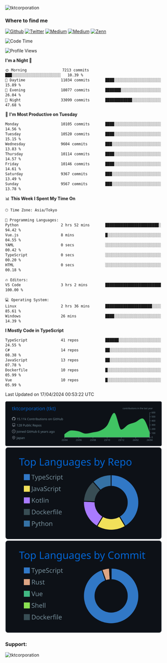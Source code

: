 <p align="left"> <img src="https://komarev.com/ghpvc/?username=tktcorporation&label=Profile%20views&color=0e75b6&style=flat" alt="tktcorporation" /> </p>

<h3>Where to find me</h3>
<p>
<a href="https://github.com/tktcorporation" target="_blank"><img alt="Github" src="https://img.shields.io/badge/GitHub-%2312100E.svg?&style=for-the-badge&logo=Github&logoColor=white" /></a>
<a href="https://twitter.com/tktcorporation" target="_blank"><img alt="Twitter" src="https://img.shields.io/badge/twitter-%231DA1F2.svg?&style=for-the-badge&logo=twitter&logoColor=white" /></a>
<a href="https://www.linkedin.com/in/tktcorporation" target="_blank"><img alt="Medium" src="https://img.shields.io/badge/linkdin-0a66c2.svg?&style=for-the-badge&logo=linkedin&logoColor=white" /></a>
<a href="https://qiita.com/tktcorporation" target="_blank"><img alt="Medium" src="https://img.shields.io/badge/qiita-55C500.svg?&style=for-the-badge&logo=qiita&logoColor=white" /></a>
<a href="https://zenn.dev/tktcorporation" target="_blank"><img alt="Zenn" src="https://img.shields.io/badge/Zenn-3EA8FF.svg?&style=for-the-badge&logo=Zenn&logoColor=white" /></a>
</p>
  
<!--START_SECTION:waka-->
![Code Time](http://img.shields.io/badge/Code%20Time-1%2C485%20hrs%2048%20mins-blue)

![Profile Views](http://img.shields.io/badge/Profile%20Views-0-blue)

**I'm a Night 🦉** 

```text
🌞 Morning                7213 commits        ███░░░░░░░░░░░░░░░░░░░░░░   10.39 % 
🌆 Daytime                11034 commits       ████░░░░░░░░░░░░░░░░░░░░░   15.89 % 
🌃 Evening                18077 commits       ███████░░░░░░░░░░░░░░░░░░   26.04 % 
🌙 Night                  33099 commits       ████████████░░░░░░░░░░░░░   47.68 % 
```
📅 **I'm Most Productive on Tuesday** 

```text
Monday                   10105 commits       ████░░░░░░░░░░░░░░░░░░░░░   14.56 % 
Tuesday                  10520 commits       ████░░░░░░░░░░░░░░░░░░░░░   15.15 % 
Wednesday                9604 commits        ███░░░░░░░░░░░░░░░░░░░░░░   13.83 % 
Thursday                 10114 commits       ████░░░░░░░░░░░░░░░░░░░░░   14.57 % 
Friday                   10146 commits       ████░░░░░░░░░░░░░░░░░░░░░   14.61 % 
Saturday                 9367 commits        ███░░░░░░░░░░░░░░░░░░░░░░   13.49 % 
Sunday                   9567 commits        ███░░░░░░░░░░░░░░░░░░░░░░   13.78 % 
```


📊 **This Week I Spent My Time On** 

```text
🕑︎ Time Zone: Asia/Tokyo

💬 Programming Languages: 
Python                   2 hrs 52 mins       ████████████████████████░   94.42 % 
Vue.js                   8 mins              █░░░░░░░░░░░░░░░░░░░░░░░░   04.55 % 
YAML                     0 secs              ░░░░░░░░░░░░░░░░░░░░░░░░░   00.42 % 
TypeScript               0 secs              ░░░░░░░░░░░░░░░░░░░░░░░░░   00.20 % 
HTML                     0 secs              ░░░░░░░░░░░░░░░░░░░░░░░░░   00.18 % 

🔥 Editors: 
VS Code                  3 hrs 2 mins        █████████████████████████   100.00 % 

💻 Operating System: 
Linux                    2 hrs 36 mins       █████████████████████░░░░   85.61 % 
Windows                  26 mins             ████░░░░░░░░░░░░░░░░░░░░░   14.39 % 
```

**I Mostly Code in TypeScript** 

```text
TypeScript               41 repos            ██████░░░░░░░░░░░░░░░░░░░   24.55 % 
C#                       14 repos            ██░░░░░░░░░░░░░░░░░░░░░░░   08.38 % 
JavaScript               13 repos            ██░░░░░░░░░░░░░░░░░░░░░░░   07.78 % 
Dockerfile               10 repos            █░░░░░░░░░░░░░░░░░░░░░░░░   05.99 % 
Vue                      10 repos            █░░░░░░░░░░░░░░░░░░░░░░░░   05.99 % 
```




 Last Updated on 17/04/2024 00:53:22 UTC
<!--END_SECTION:waka-->

[![](https://raw.githubusercontent.com/tktcorporation/tktcorporation/master/profile-summary-card-output/github_dark/0-profile-details.svg)](https://github.com/vn7n24fzkq/github-profile-summary-cards)
[![](https://raw.githubusercontent.com/tktcorporation/tktcorporation/master/profile-summary-card-output/github_dark/1-repos-per-language.svg)](https://github.com/vn7n24fzkq/github-profile-summary-cards) [![](https://raw.githubusercontent.com/tktcorporation/tktcorporation/master/profile-summary-card-output/github_dark/2-most-commit-language.svg)](https://github.com/vn7n24fzkq/github-profile-summary-cards)

<h3 align="left">Support:</h3>
<p><a href="https://www.buymeacoffee.com/tktcorporation"> <img align="left" src="https://cdn.buymeacoffee.com/buttons/v2/default-yellow.png" height="50" width="210" alt="tktcorporation" /></a></p><br><br>
